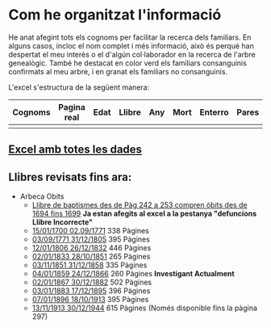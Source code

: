 # Com he organitzat l'informació

He anat afegint tots els cognoms per facilitar la recerca dels familiars. En alguns casos, incloc el nom complet i més informació, això és perquè han despertat el meu interès o el d'algún col·laborador en la recerca de l'arbre genealògic. També he destacat en color verd els familiars consanguinis confirmats al meu arbre, i en granat els familiars no consanguinis.

L'excel s'estructura de la següent manera:

| Cognoms  | Pagina real | Edat | Llibre | Any | Mort | Enterro | Pares | Parella | Causa | Classe enterro | Ofici |
| -------- | ----------- | ---- | ------ | --- | ---- | ------- | ----- | ------- | ----- | -------------- | ----- |
|          |             |      |        |     |      |         |       |         |       |                |       |


## [Excel amb totes les dades](https://github.com/arbreFamiliar/DadesGenerals/blob/master/Bisbats/Catalunya/Tarragona/Arbeca/Sacraments/Obits/Excel/Index_llibres_Digitals-Obits.xlsx)


## Llibres revisats fins ara:

- Arbeca Obits
  - [Llibre de baptismes des de Pàg 242 a 253 compren òbits des de 1694 fins 1699](https://arxiuenlinia.ahat.cat/Document/0000013892#imatge-242) **Ja estan afegits al excel a la pestanya "defuncions Llibre Incorrecte"**
  - [15/01/1700 02.09/1771](https://arxiuenlinia.ahat.cat/Document/0000019917) 338 Pàgines
  - [03/09/1771 31/12/1805](https://arxiuenlinia.ahat.cat/Document/0000019919) 395 Pàgines
  - [12/01/1806 26/12/1832](https://arxiuenlinia.ahat.cat/Document/0000019907) 446 Pàgines
  - [02/01/1833 28/10/1851](https://arxiuenlinia.ahat.cat/Document/0000019908) 265 Pàgines
  - [03/11/1851 31/12/1858](https://arxiuenlinia.ahat.cat/Document/0000019909) 335 Pàgines
  - [04/01/1859 24/12/1866](https://arxiuenlinia.ahat.cat/Document/0000019904) 260 Pàgines **Investigant Actualment**
  - [02/01/1867 30/12/1882](https://arxiuenlinia.ahat.cat/Document/0000019905) 502 Pàgines 
  - [03/01/1883 17/12/1895](https://arxiuenlinia.ahat.cat/Document/0000019914) 396 Pàgines
  - [07/01/1896 18/10/1913](https://arxiuenlinia.ahat.cat/Document/0000019916) 395 Pàgines
  - [13/11/1913 30/12/1944](https://arxiuenlinia.ahat.cat/Document/0000019915) 615 Pàgines (Només disponible fins la pàgina 297)
